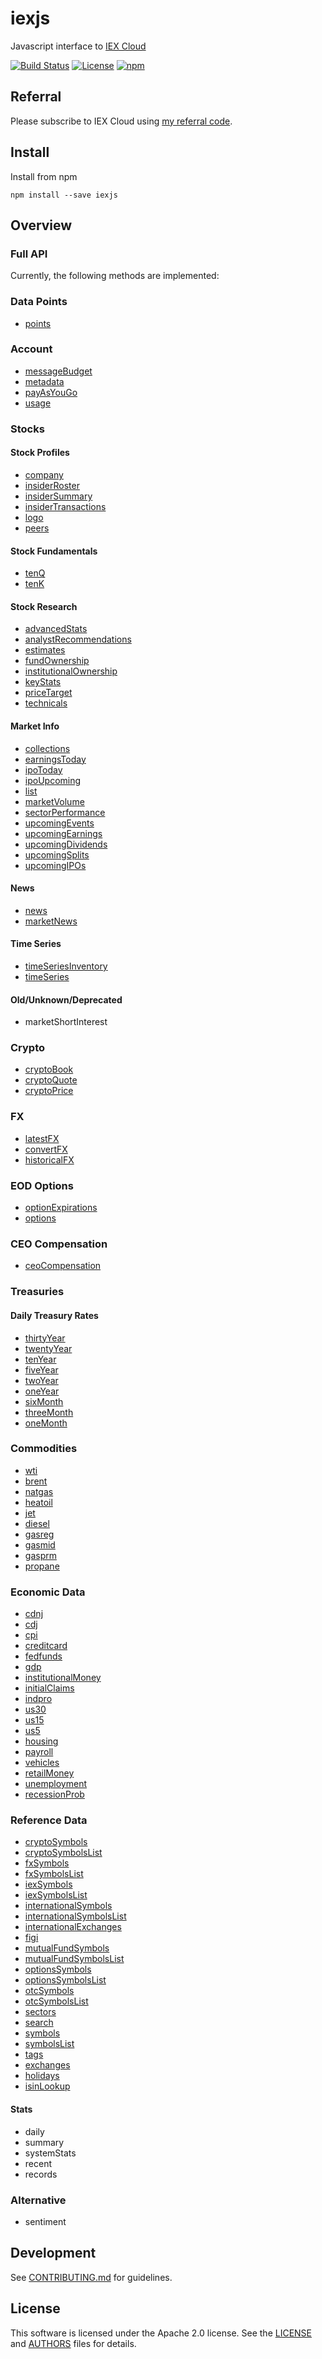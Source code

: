 # iexjs

Javascript interface to [IEX Cloud](https://iexcloud.io/docs/api/)

[![Build Status](https://github.com/timkpaine/iexjs/workflows/Build%20Status/badge.svg?branch=main)](https://github.com/timkpaine/iexjs/actions?query=workflow%3A%22Build+Status%22)
[![License](https://img.shields.io/github/license/timkpaine/iexjs.svg)](https://github.com/timkpaine/iexjs/)
[![npm](https://img.shields.io/npm/v/iexjs)](https://www.npmjs.com/package/iexjs)

## Referral

Please subscribe to IEX Cloud using [my referral code](https://iexcloud.io/s/6332a3c3 ).

## Install

Install from npm

`npm install --save iexjs`

## Overview

### Full API
Currently, the following methods are implemented:

### Data Points

- [points](https://iexcloud.io/docs/api/#data-points)

### Account

- [messageBudget](https://iexcloud.io/docs/api/#message-budget)
- [metadata](https://iexcloud.io/docs/api/#metadata)
- [payAsYouGo](https://iexcloud.io/docs/api/#pay-as-you-go)
- [usage](https://iexcloud.io/docs/api/#usage)

### Stocks

<!-- #### Stock Prices -->

<!-- - [book](https://iexcloud.io/docs/api/#book) -->
<!-- - [chart](https://iexcloud.io/docs/api/#charts) -->
<!-- - [delayedQuote](https://iexcloud.io/docs/api/#delayed-quote) -->
<!-- - [intraday](https://iexcloud.io/docs/api/#intraday-prices) -->
<!-- - [largestTrades](https://iexcloud.io/docs/api/#largest-trades) -->
<!-- - [ohlc](https://iexcloud.io/docs/api/#open-close-price) -->
<!-- - [marketOhlc](https://iexcloud.io/docs/api/#open-close-price) -->
<!-- - [yesterday (previous day price)](https://iexcloud.io/docs/api/#previous-day-price) -->
<!-- - [marketYesterday](https://iexcloud.io/docs/api/#previous-day-price) -->
<!-- - [price](https://iexcloud.io/docs/api/#price-only) -->
<!-- - [quote](https://iexcloud.io/docs/api/#quote) -->
<!-- - [volumeByVenue](https://iexcloud.io/docs/api/#volume-by-venue) -->

#### Stock Profiles

- [company](https://iexcloud.io/docs/api/#company)
- [insiderRoster](https://iexcloud.io/docs/api/#insider-roster)
- [insiderSummary](https://iexcloud.io/docs/api/#insider-summary)
- [insiderTransactions](https://iexcloud.io/docs/api/#insider-transactions)
- [logo](https://iexcloud.io/docs/api/#logo)
- [peers](https://iexcloud.io/docs/api/#peer-groups)

#### Stock Fundamentals

<!-- - [balanceSheet](https://iexcloud.io/docs/api/#balance-sheet) -->
<!-- - [cashFlow](https://iexcloud.io/docs/api/#cash-flow) -->
<!-- - [dividendsBasic](https://iexcloud.io/docs/api/#dividends-basic) -->
<!-- - [earnings](https://iexcloud.io/docs/api/#earnings) -->
<!-- - [financials](https://iexcloud.io/docs/api/#financials) -->
<!-- - [incomeStatement](https://iexcloud.io/docs/api/#income-statement) -->
- [tenQ](https://iexcloud.io/docs/api/#financials-as-reported)
- [tenK](https://iexcloud.io/docs/api/#financials-as-reported)
<!-- - [stockSplits](https://iexcloud.io/docs/api/#splits-basic) -->

#### Stock Research

- [advancedStats](https://iexcloud.io/docs/api/#advanced-stats)
- [analystRecommendations](https://iexcloud.io/docs/api/#analyst-recommendations)
- [estimates](https://iexcloud.io/docs/api/#estimates)
- [fundOwnership](https://iexcloud.io/docs/api/#fund-ownership)
- [institutionalOwnership](https://iexcloud.io/docs/api/#institutional-ownership)
- [keyStats](https://iexcloud.io/docs/api/#key-stats)
- [priceTarget](https://iexcloud.io/docs/api/#price-target)
- [technicals](https://iexcloud.io/docs/api/#technical-indicators)

<!-- #### Corporate Actions -->

<!-- - [bonusIssue](https://iexcloud.io/docs/api/#bonus-issue) -->
<!-- - [distribution](https://iexcloud.io/docs/api/#distribution) -->
<!-- - [dividends](https://iexcloud.io/docs/api/#dividends) -->
<!-- - [returnOfCapital](https://iexcloud.io/docs/api/#return-of-capital) -->
<!-- - [rightsIssue](https://iexcloud.io/docs/api/#rights-issue) -->
<!-- - [rightToPurchase](https://iexcloud.io/docs/api/#right-to-purchase) -->
<!-- - [securityReclassification](https://iexcloud.io/docs/api/#security-reclassification) -->
<!-- - [securitySwap](https://iexcloud.io/docs/api/#security-swap) -->
<!-- - [spinoff](https://iexcloud.io/docs/api/#spinoff) -->
<!-- - [splits](https://iexcloud.io/docs/api/#splits) -->

#### Market Info

- [collections](https://iexcloud.io/docs/api/#collections)
- [earningsToday](https://iexcloud.io/docs/api/#earnings-today)
- [ipoToday](https://iexcloud.io/docs/api/#ipo-calendar)
- [ipoUpcoming](https://iexcloud.io/docs/api/#ipo-calendar)
- [list](https://iexcloud.io/docs/api/#list)
- [marketVolume](https://iexcloud.io/docs/api/#market-volume-u-s)
- [sectorPerformance](https://iexcloud.io/docs/api/#sector-performance)
- [upcomingEvents](https://iexcloud.io/docs/api/#upcoming-events)
- [upcomingEarnings](https://iexcloud.io/docs/api/#upcoming-events)
- [upcomingDividends](https://iexcloud.io/docs/api/#upcoming-events)
- [upcomingSplits](https://iexcloud.io/docs/api/#upcoming-events)
- [upcomingIPOs](https://iexcloud.io/docs/api/#upcoming-events)

#### News

- [news](https://iexcloud.io/docs/api/#news)
- [marketNews](https://iexcloud.io/docs/api/#news)

#### Time Series

- [timeSeriesInventory](https://iexcloud.io/docs/api/#time-series)
- [timeSeries](https://iexcloud.io/docs/api/#time-series)

<!-- #### Bulk -->

<!-- - batch -->

#### Old/Unknown/Deprecated

<!-- - spread -->
<!-- - shortInterest -->
- marketShortInterest

### Crypto

- [cryptoBook](https://iexcloud.io/docs/api/#cryptocurrency-book)
- [cryptoQuote](https://iexcloud.io/docs/api/#cryptocurrency-quote)
- [cryptoPrice](https://iexcloud.io/docs/api/#cryptocurrency-price)

### FX

- [latestFX](https://iexcloud.io/docs/api/#latest-currency-rates)
- [convertFX](https://iexcloud.io/docs/api/#currency-conversion)
- [historicalFX](https://iexcloud.io/docs/api/#historical-daily)

### EOD Options

- [optionExpirations](https://iexcloud.io/docs/api/#end-of-day-options)
- [options](https://iexcloud.io/docs/api/#end-of-day-options)

### CEO Compensation

- [ceoCompensation](https://iexcloud.io/docs/api/#ceo-compensation)

### Treasuries

#### Daily Treasury Rates

- [thirtyYear](https://iexcloud.io/docs/api/#daily-treasury-rates)
- [twentyYear](https://iexcloud.io/docs/api/#daily-treasury-rates)
- [tenYear](https://iexcloud.io/docs/api/#daily-treasury-rates)
- [fiveYear](https://iexcloud.io/docs/api/#daily-treasury-rates)
- [twoYear](https://iexcloud.io/docs/api/#daily-treasury-rates)
- [oneYear](https://iexcloud.io/docs/api/#daily-treasury-rates)
- [sixMonth](https://iexcloud.io/docs/api/#daily-treasury-rates)
- [threeMonth](https://iexcloud.io/docs/api/#daily-treasury-rates)
- [oneMonth](https://iexcloud.io/docs/api/#daily-treasury-rates)

### Commodities

- [wti](https://iexcloud.io/docs/api/#oil-prices)
- [brent](https://iexcloud.io/docs/api/#oil-prices)
- [natgas](https://iexcloud.io/docs/api/#natural-gas-price)
- [heatoil](https://iexcloud.io/docs/api/#heating-oil-prices)
- [jet](https://iexcloud.io/docs/api/#jet-fuel-prices)
- [diesel](https://iexcloud.io/docs/api/#diesel-price)
- [gasreg](https://iexcloud.io/docs/api/#gas-prices)
- [gasmid](https://iexcloud.io/docs/api/#gas-prices)
- [gasprm](https://iexcloud.io/docs/api/#gas-prices)
- [propane](https://iexcloud.io/docs/api/#propane-prices)

### Economic Data

- [cdnj](https://iexcloud.io/docs/api/#cd-rates)
- [cdj](https://iexcloud.io/docs/api/#cd-rates)
- [cpi](https://iexcloud.io/docs/api/#consumer-price-index)
- [creditcard](https://iexcloud.io/docs/api/#credit-card-interest-rate)
- [fedfunds](https://iexcloud.io/docs/api/#federal-fund-rates)
- [gdp](https://iexcloud.io/docs/api/#real-gdp)
- [institutionalMoney](https://iexcloud.io/docs/api/#institutional-money-funds)
- [initialClaims](https://iexcloud.io/docs/api/#initial-claims)
- [indpro](https://iexcloud.io/docs/api/#industrial-production-index)
- [us30](https://iexcloud.io/docs/api/#mortgage-rates)
- [us15](https://iexcloud.io/docs/api/#mortgage-rates)
- [us5](https://iexcloud.io/docs/api/#mortgage-rates)
- [housing](https://iexcloud.io/docs/api/#total-housing-starts)
- [payroll](https://iexcloud.io/docs/api/#total-payrolls)
- [vehicles](https://iexcloud.io/docs/api/#total-vehicle-sales)
- [retailMoney](https://iexcloud.io/docs/api/#retail-money-funds)
- [unemployment](https://iexcloud.io/docs/api/#unemployment-rate)
- [recessionProb](https://iexcloud.io/docs/api/#us-recession-probabilities)

### Reference Data

- [cryptoSymbols](https://iexcloud.io/docs/api/#cryptocurrency-symbols)
- [cryptoSymbolsList](https://iexcloud.io/docs/api/#cryptocurrency-symbols)
- [fxSymbols](https://iexcloud.io/docs/api/#fx-symbols)
- [fxSymbolsList](https://iexcloud.io/docs/api/#fx-symbols)
- [iexSymbols](https://iexcloud.io/docs/api/#iex-symbols)
- [iexSymbolsList](https://iexcloud.io/docs/api/#iex-symbols)
- [internationalSymbols](https://iexcloud.io/docs/api/#international-symbols)
- [internationalSymbolsList](https://iexcloud.io/docs/api/#international-symbols)
- [internationalExchanges](https://iexcloud.io/docs/api/#international-exchanges)
- [figi](https://iexcloud.io/docs/api/#figi-mapping)
- [mutualFundSymbols](https://iexcloud.io/docs/api/#mutual-fund-symbols)
- [mutualFundSymbolsList](https://iexcloud.io/docs/api/#mutual-fund-symbols)
- [optionsSymbols](https://iexcloud.io/docs/api/#options-symbols)
- [optionsSymbolsList](https://iexcloud.io/docs/api/#options-symbols)
- [otcSymbols](https://iexcloud.io/docs/api/#otc-symbols)
- [otcSymbolsList](https://iexcloud.io/docs/api/#otc-symbols)
- [sectors](https://iexcloud.io/docs/api/#sectors)
- [search](https://iexcloud.io/docs/api/#search)
- [symbols](https://iexcloud.io/docs/api/#symbols)
- [symbolsList](https://iexcloud.io/docs/api/#symbols)
- [tags](https://iexcloud.io/docs/api/#tags)
- [exchanges](https://iexcloud.io/docs/api/#u-s-exchanges)
- [holidays](https://iexcloud.io/docs/api/#u-s-holidays-and-trading-dates)
- [isinLookup](https://iexcloud.io/docs/api/#isin-mapping)

<!-- ### Other Reference -->

<!-- - corporateActions -->
<!-- - refDividends -->
<!-- - nextDayExtDate -->
<!-- - directory -->
<!-- - [calendar](https://iexcloud.io/docs/api/#calendar) -->

<!-- ### IEX Data -->

<!-- #### TOPS -->

<!-- - [deep](https://iexcloud.io/docs/api/#deep) -->
<!-- - [auction](https://iexcloud.io/docs/api/#deep-auction) -->
<!-- - [bookDeep](https://iexcloud.io/docs/api/#deep-book) -->
<!-- - [opHaltStatus](https://iexcloud.io/docs/api/#deep-operational-halt-status) -->
<!-- - [officialPrice](https://iexcloud.io/docs/api/#deep-official-price) -->
<!-- - [securityEvent](https://iexcloud.io/docs/api/#deep-security-event) -->
<!-- - [ssrStatus](https://iexcloud.io/docs/api/#deep-short-sale-price-test-status) -->
<!-- - [systemEvent](https://iexcloud.io/docs/api/#deep-system-event) -->
<!-- - [trades](https://iexcloud.io/docs/api/#deep-trades) -->
<!-- - [tradeBreak](https://iexcloud.io/docs/api/#deep-trade-break) -->
<!-- - [tradingStatus](https://iexcloud.io/docs/api/#deep-trading-status) -->
<!-- - [last](https://iexcloud.io/docs/api/#last) -->
<!-- - [threshold](https://iexcloud.io/docs/api/#listed-regulation-sho-threshold-securities-list-in-dev) -->
<!-- - [tops](https://iexcloud.io/docs/api/#tops) -->

#### Stats

- daily
- summary
- systemStats
- recent
- records

### Alternative

- sentiment

<!-- ## Streaming Data -->

<!-- ### SSE Streaming -->

<!-- - [topsSSE](https://iexcloud.io/docs/api/#sse-streaming) -->
<!-- - [lastSSE](https://iexcloud.io/docs/api/#sse-streaming) -->
<!-- - [deepSSE](https://iexcloud.io/docs/api/#sse-streaming) -->
<!-- - [tradesSSE](https://iexcloud.io/docs/api/#sse-streaming) -->
<!-- - [auctionSSE](https://iexcloud.io/docs/api/#sse-streaming) -->
<!-- - [bookSSE](https://iexcloud.io/docs/api/#sse-streaming) -->
<!-- - [opHaltStatusSSE](https://iexcloud.io/docs/api/#sse-streaming) -->
<!-- - [officialPriceSSE](https://iexcloud.io/docs/api/#sse-streaming) -->
<!-- - [securityEventSSE](https://iexcloud.io/docs/api/#sse-streaming) -->
<!-- - [ssrStatusSSE](https://iexcloud.io/docs/api/#sse-streaming) -->
<!-- - [systemEventSSE](https://iexcloud.io/docs/api/#sse-streaming) -->
<!-- - [tradeBreaksSSE](https://iexcloud.io/docs/api/#sse-streaming) -->
<!-- - [tradingStatusSSE](https://iexcloud.io/docs/api/#sse-streaming) -->

<!-- ### Stocks -->

<!-- - [stocksUSNoUTPSSE](https://iexcloud.io/docs/api/#sse-streaming) -->
<!-- - [stocksUSSSE](https://iexcloud.io/docs/api/#sse-streaming) -->
<!-- - [stocksUS1SecondSSE](https://iexcloud.io/docs/api/#sse-streaming) -->
<!-- - [stocksUS5SecondSSE](https://iexcloud.io/docs/api/#sse-streaming) -->
<!-- - [stocksUS1MinuteSSE](https://iexcloud.io/docs/api/#sse-streaming) -->

<!-- ### News -->

<!-- - [newsSSE](https://iexcloud.io/docs/api/#streaming-news) -->

<!-- ### Sentiment -->

<!-- - sentimentSSE -->

<!-- ### FX -->

<!-- - fxSSE -->
<!-- - forex1SecondSSE -->
<!-- - forex5SecondSSE -->
<!-- - forex1MinuteSSE -->

<!-- ### Crypto -->

<!-- - cryptoBookSSE -->
<!-- - cryptoEventsSSE -->
<!-- - cryptoQuotesSSE -->

<!-- ## Premium Data -->

<!-- ### Wall Street Horizon -->

<!-- - [analystDays](https://iexcloud.io/docs/api/#analyst-days) -->
<!-- - [boardOfDirectorsMeeting](https://iexcloud.io/docs/api/#board-of-directors-meeting) -->
<!-- - [businessUpdates](https://iexcloud.io/docs/api/#business-updates) -->
<!-- - [buybacks](https://iexcloud.io/docs/api/#buybacks) -->
<!-- - [capitalMarketsDay](https://iexcloud.io/docs/api/#capital-markets-day) -->
<!-- - [companyTravel](https://iexcloud.io/docs/api/#company-travel) -->
<!-- - [filingDueDates](https://iexcloud.io/docs/api/#filing-due-dates) -->
<!-- - [fiscalQuarterEnd](https://iexcloud.io/docs/api/#fiscal-quarter-end) -->
<!-- - [forum](https://iexcloud.io/docs/api/#forum) -->
<!-- - [generalConference](https://iexcloud.io/docs/api/#general-conference) -->
<!-- - [fdaAdvisoryCommitteeMeetings](https://iexcloud.io/docs/api/#fda-advisory-committee-meetings) -->
<!-- - [holidaysWSH](https://iexcloud.io/docs/api/#holidays) -->
<!-- - [indexChanges](https://iexcloud.io/docs/api/#index-changes) -->
<!-- - [iposWSH](https://iexcloud.io/docs/api/#ipos) -->
<!-- - [legalActions](https://iexcloud.io/docs/api/#legal-actions) -->
<!-- - [mergersAndAcquisitions](https://iexcloud.io/docs/api/#mergers-acquisitions) -->
<!-- - [productEventsDF](https://iexcloud.io/docs/api/#product-events) -->
<!-- - [researchAndDevelopmentDays](https://iexcloud.io/docs/api/#research-and-development-days) -->
<!-- - [sameStoreSales](https://iexcloud.io/docs/api/#same-store-sales) -->
<!-- - [secondaryOfferings](https://iexcloud.io/docs/api/#secondary-offerings) -->
<!-- - [seminars](https://iexcloud.io/docs/api/#seminars) -->
<!-- - [shareholderMeetings](https://iexcloud.io/docs/api/#shareholder-meetings) -->
<!-- - [summitMeetings](https://iexcloud.io/docs/api/#summit-meetings) -->
<!-- - [tradeShows](https://iexcloud.io/docs/api/#trade-shows) -->
<!-- - [witchingHours](https://iexcloud.io/docs/api/#witching-hours) -->
<!-- - [workshops](https://iexcloud.io/docs/api/#workshops) -->

<!-- ### Fraud Factors -->

<!-- - [similarityIndex](https://iexcloud.io/docs/api/#similiarity-index) -->
<!-- - [nonTimelyFilings](https://iexcloud.io/docs/api/#non-timely-filings) -->

<!-- ### Extract Alpha -->

<!-- - [cam1](https://iexcloud.io/docs/api/#cross-asset-model-1) -->
<!-- - [esgCFPBComplaints](https://iexcloud.io/docs/api/#esg-cfpb-complaints) -->
<!-- - [esgCPSCRecalls](https://iexcloud.io/docs/api/#esg-cpsc-recalls) -->
<!-- - [esgDOLVisaApplications](https://iexcloud.io/docs/api/#esg-dol-visa-applications) -->
<!-- - [esgEPAEnforcements](https://iexcloud.io/docs/api/#esg-epa-enforcements) -->
<!-- - [esgEPAMilestones](https://iexcloud.io/docs/api/#esg-epa-milestones) -->
<!-- - [esgFECIndividualCampaingContributions](https://iexcloud.io/docs/api/#esg-fec-individual-campaign-contributions) -->
<!-- - [esgOSHAInspections](https://iexcloud.io/docs/api/#esg-osha-inspections) -->
<!-- - [esgSenateLobbying](https://iexcloud.io/docs/api/#esg-senate-lobbying) -->
<!-- - [esgUSASpending](https://iexcloud.io/docs/api/#esg-usa-spending) -->
<!-- - [esgUSPTOPatentApplications](https://iexcloud.io/docs/api/#esg-uspto-patent-applications) -->
<!-- - [esgUSPTOPatentGrants](https://iexcloud.io/docs/api/#esg-uspto-patent-grants) -->
<!-- - [tacticalModel1](https://iexcloud.io/docs/api/#tactical-model-1) -->

<!-- ### Precision Alpha -->

<!-- - [precisionAlphaPriceDynamics](https://iexcloud.io/docs/api/#precision-alpha-price-dynamics) -->

<!-- ### BRAIN Company -->

<!-- - [brain30DaySentiment](https://iexcloud.io/docs/api/#brain-companys-30-day-sentiment-indicator) -->
<!-- - [brain7DaySentiment](https://iexcloud.io/docs/api/#brain-companys-7-day-sentiment-indicator) -->
<!-- - [brain21DayMLReturnRanking](https://iexcloud.io/docs/api/#brain-companys-21-day-machine-learning-estimated-return-ranking) -->
<!-- - [brain10DayMLReturnRanking](https://iexcloud.io/docs/api/#brain-companys-10-day-machine-learning-estimated-return-ranking) -->
<!-- - [brain5DayMLReturnRanking](https://iexcloud.io/docs/api/#brain-companys-5-day-machine-learning-estimated-return-ranking) -->
<!-- - [brain3DayMLReturnRanking](https://iexcloud.io/docs/api/#brain-companys-3-day-machine-learning-estimated-return-ranking) -->
<!-- - [brain2DayMLReturnRanking](https://iexcloud.io/docs/api/#brain-companys-2-day-machine-learning-estimated-return-ranking) -->
<!-- - [brainLanguageMetricsOnCompanyFilingsAll](https://iexcloud.io/docs/api/#brain-companys-language-metrics-on-company-filings-quarterly-and-annual) -->
<!-- - [brainLanguageMetricsOnCompanyFilings](https://iexcloud.io/docs/api/#brain-companys-language-metrics-on-company-filings-annual-only) -->
<!-- - [brainLanguageMetricsOnCompanyFilingsDifferenceAll](https://iexcloud.io/docs/api/#brain-companys-differences-in-language-metrics-on-company-annual-filings-from-prior-year) -->
<!-- - [brainLanguageMetricsOnCompanyFilingsDifference](https://iexcloud.io/docs/api/#brain-companys-differences-in-language-metrics-on-company-annual-filings-from-prior-year) -->

<!-- ### Kavout -->

<!-- - [kScore](https://iexcloud.io/docs/api/#k-score-for-us-equities) -->
<!-- - [kScoreChina](https://iexcloud.io/docs/api/#k-score-for-china-a-shares) -->

<!-- ### Audit Analytics -->

<!-- - [accountingQualityAndRiskMatrix](https://iexcloud.io/docs/api/#audit-analytics-accounting-quality-and-risk-matrix) -->
<!-- - [directorAndOfficerChanges](https://iexcloud.io/docs/api/#audit-analytics-director-and-officer-changes) -->

<!-- ### ValuEngine -->

<!-- - [valuEngineStockResearchReport](https://iexcloud.io/docs/api/#valuengine-stock-research-report) -->

<!-- ### StockTwits Sentiment -->

<!-- - [socialSentiment](https://iexcloud.io/docs/api/#social-sentiment) -->

## Development

See [CONTRIBUTING.md](./CONTRIBUTING.md) for guidelines.

## License

This software is licensed under the Apache 2.0 license. See the
[LICENSE](LICENSE) and [AUTHORS](AUTHORS) files for details.
